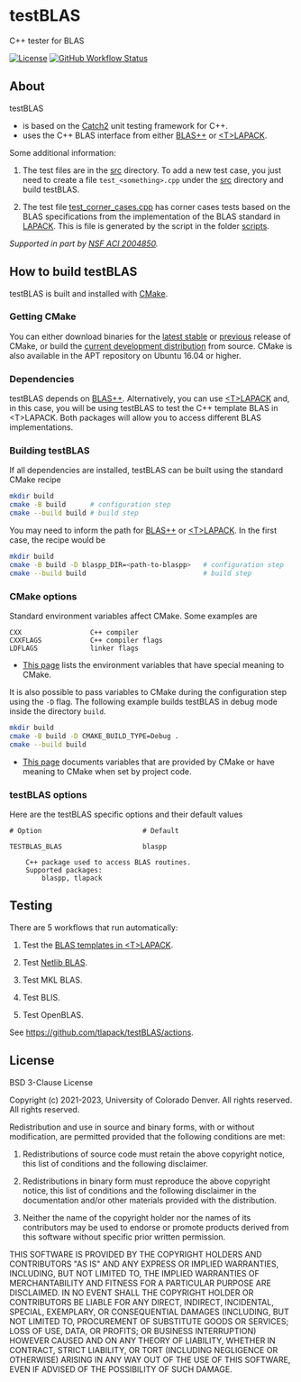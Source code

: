 # testBLAS
C++ tester for BLAS

[![License](https://img.shields.io/badge/License-BSD%203--Clause-blue.svg)](LICENSE)
[![GitHub Workflow Status](https://github.com/tlapack/testBLAS/actions/workflows/cmake.yml/badge.svg)](https://github.com/tlapack/testBLAS/actions/workflows/cmake.yml)

## About

testBLAS
+ is based on the [Catch2](https://github.com/catchorg/Catch2) unit testing framework for C++.
+ uses the C++ BLAS interface from either [BLAS++](https://github.com/icl-utk-edu/blaspp) or [\<T\>LAPACK](https://github.com/tlapack/tlapack).

Some additional information:

1. The test files are in the [src](src) directory. To add a new test case, you just need to create a file `test_<something>.cpp` under the [src](src) directory and build testBLAS.

2. The test file [test_corner_cases.cpp](src/test_corner_cases.cpp) has corner cases tests based on the BLAS specifications from the implementation of the BLAS standard in [LAPACK](https://github.com/Reference-LAPACK/lapack/tree/master/BLAS/SRC). This is file is generated by the script in the folder [scripts](scripts).

*Supported in part by [NSF ACI 2004850](http://www.nsf.gov/awardsearch/showAward?AWD_ID=2004850).*

## How to build testBLAS

testBLAS is built and installed with [CMake](https://cmake.org/).

### Getting CMake

You can either download binaries for the [latest stable](https://cmake.org/download/#latest) or [previous](https://cmake.org/download/#previous) release of CMake, or build the [current development distribution](https://github.com/Kitware/CMake) from source. CMake is also available in the APT repository on Ubuntu 16.04 or higher.

### Dependencies

testBLAS depends on [BLAS++](https://github.com/icl-utk-edu/blaspp). Alternatively, you can use [\<T\>LAPACK](https://github.com/tlapack/tlapack) and, in this case, you will be using testBLAS to test the C++ template BLAS in \<T\>LAPACK. Both packages will allow you to access different BLAS implementations.

### Building testBLAS

If all dependencies are installed, testBLAS can be built using the standard CMake recipe

```sh
mkdir build
cmake -B build      # configuration step
cmake --build build # build step
```

You may need to inform the path for [BLAS++](https://github.com/icl-utk-edu/blaspp) or [\<T\>LAPACK](https://github.com/tlapack/tlapack). In the first case, the recipe would be

```sh
mkdir build
cmake -B build -D blaspp_DIR=<path-to-blaspp>   # configuration step
cmake --build build                             # build step
```

### CMake options

Standard environment variables affect CMake. Some examples are

    CXX                 C++ compiler
    CXXFLAGS            C++ compiler flags
    LDFLAGS             linker flags

* [This page](https://cmake.org/cmake/help/latest/manual/cmake-env-variables.7.html) lists the environment variables that have special meaning to CMake.

It is also possible to pass variables to CMake during the configuration step using the `-D` flag. The following example builds testBLAS in debug mode inside the directory `build`.

```sh
mkdir build
cmake -B build -D CMAKE_BUILD_TYPE=Debug .
cmake --build build
```

* [This page](https://cmake.org/cmake/help/latest/manual/cmake-variables.7.html) documents variables that are provided by CMake or have meaning to CMake when set by project code.

### testBLAS options

Here are the testBLAS specific options and their default values

    # Option                         # Default

    TESTBLAS_BLAS                    blaspp
        
        C++ package used to access BLAS routines.
        Supported packages:
            blaspp, tlapack

## Testing

There are 5 workflows that run automatically:

1. Test the [BLAS templates in \<T\>LAPACK](https://github.com/tlapack/tlapack/include/blas).

2. Test [Netlib BLAS](https://github.com/Reference-LAPACK/lapack/tree/master/BLAS/SRC).

2. Test MKL BLAS.

2. Test BLIS.

2. Test OpenBLAS.

See https://github.com/tlapack/testBLAS/actions.

## License

BSD 3-Clause License

Copyright (c) 2021-2023, University of Colorado Denver. All rights reserved.
All rights reserved.

Redistribution and use in source and binary forms, with or without
modification, are permitted provided that the following conditions are met:

1. Redistributions of source code must retain the above copyright notice, this
   list of conditions and the following disclaimer.

2. Redistributions in binary form must reproduce the above copyright notice,
   this list of conditions and the following disclaimer in the documentation
   and/or other materials provided with the distribution.

3. Neither the name of the copyright holder nor the names of its
   contributors may be used to endorse or promote products derived from
   this software without specific prior written permission.

THIS SOFTWARE IS PROVIDED BY THE COPYRIGHT HOLDERS AND CONTRIBUTORS "AS IS"
AND ANY EXPRESS OR IMPLIED WARRANTIES, INCLUDING, BUT NOT LIMITED TO, THE
IMPLIED WARRANTIES OF MERCHANTABILITY AND FITNESS FOR A PARTICULAR PURPOSE ARE
DISCLAIMED. IN NO EVENT SHALL THE COPYRIGHT HOLDER OR CONTRIBUTORS BE LIABLE
FOR ANY DIRECT, INDIRECT, INCIDENTAL, SPECIAL, EXEMPLARY, OR CONSEQUENTIAL
DAMAGES (INCLUDING, BUT NOT LIMITED TO, PROCUREMENT OF SUBSTITUTE GOODS OR
SERVICES; LOSS OF USE, DATA, OR PROFITS; OR BUSINESS INTERRUPTION) HOWEVER
CAUSED AND ON ANY THEORY OF LIABILITY, WHETHER IN CONTRACT, STRICT LIABILITY,
OR TORT (INCLUDING NEGLIGENCE OR OTHERWISE) ARISING IN ANY WAY OUT OF THE USE
OF THIS SOFTWARE, EVEN IF ADVISED OF THE POSSIBILITY OF SUCH DAMAGE.